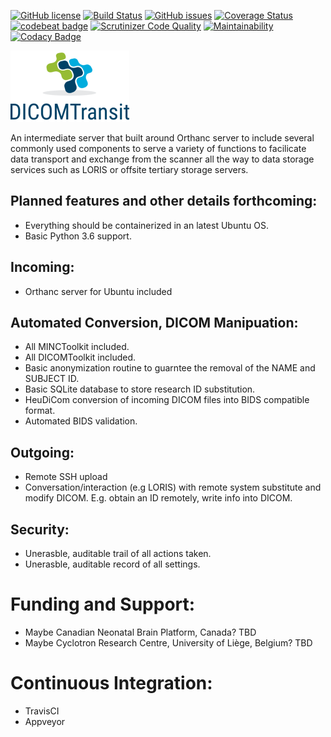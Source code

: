 [![GitHub license](https://img.shields.io/github/license/CNBP/DICOMTransit.svg)](https://github.com/CNBP/DICOMTransit/blob/master/LICENSE) [![Build Status](https://travis-ci.com/CNBP/DICOMTransit.svg?branch=master)](https://travis-ci.com/CNBP/DICOMTransit) [![GitHub issues](https://img.shields.io/github/issues/CNBP/DICOMTransit.svg)](https://github.com/CNBP/DICOMTransit/issues) [![Coverage Status](https://coveralls.io/repos/github/CNBP/DICOMTransit/badge.svg?branch=DICOMAnonimization)](https://coveralls.io/github/CNBP/DICOMTransit?branch=DICOMAnonimization) [![codebeat badge](https://codebeat.co/badges/77d7fbdb-2823-49f2-a311-2eea70d4eb28)](https://codebeat.co/projects/github-com-cnbp-dicomtransit-master) [![Scrutinizer Code Quality](https://scrutinizer-ci.com/g/CNBP/DICOMTransit/badges/quality-score.png?b=master)](https://scrutinizer-ci.com/g/CNBP/DICOMTransit/?branch=master) [![Maintainability](https://api.codeclimate.com/v1/badges/36f48abc2a8c3802914a/maintainability)](https://codeclimate.com/github/CNBP/DICOMTransit/maintainability) [![Codacy Badge](https://api.codacy.com/project/badge/Grade/03a4b7ba72c54989ad8f063693184c04)](https://www.codacy.com/app/dyt811/DICOMTransit?utm_source=github.com&amp;utm_medium=referral&amp;utm_content=CNBP/DICOMTransit&amp;utm_campaign=Badge_Grade) 

![DICOMTranist Logo](https://github.com/CNBP/DICOMTransit/blob/master/logo.png)

An intermediate server that built around Orthanc server to include several commonly used components to serve a variety of functions to facilicate data transport and exchange from the scanner all the way to data storage services such as LORIS or offsite tertiary storage servers. 

## Planned features and other details forthcoming:
- Everything should be containerized in an latest Ubuntu OS.
- Basic Python 3.6 support.

## Incoming:
- Orthanc server for Ubuntu included

## Automated Conversion, DICOM Manipuation:
- All MINCToolkit included.
- All DICOMToolkit included. 
- Basic anonymization routine to guarntee the removal of the NAME and SUBJECT ID.
- Basic SQLite database to store research ID substitution. 
- HeuDiCom conversion of incoming DICOM files into BIDS compatible format.
- Automated BIDS validation. 

## Outgoing:
- Remote SSH upload
- Conversation/interaction (e.g LORIS) with remote system substitute and modify DICOM. E.g. obtain an ID remotely, write info into DICOM. 

## Security:
- Unerasble, auditable trail of all actions taken.
- Unerasble, auditable record of all settings.

# Funding and Support:
* Maybe Canadian Neonatal Brain Platform, Canada? TBD
* Maybe Cyclotron Research Centre,  University of Liège, Belgium? TBD

# Continuous Integration:
- TravisCI
- Appveyor